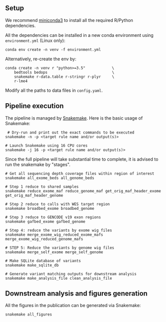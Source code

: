 ## Setup
We recommend [miniconda3] to install all the required R/Python dependencies.  

All the dependencies can be installed in a new conda environment using `environment.yml` (Linux only):

    conda env create -n venv -f environment.yml

Alternatively, re-create the env by:

    conda create -n venv r "python>=3.5"            \
        bedtools bedops                             \
        snakemake r-data.table r-stringr r-plyr     \
        r-lme4

Modify all the paths to data files in `config.yaml`.

[miniconda3]: https://docs.conda.io/en/latest/miniconda.html


## Pipeline execution 
The pipeline is managed by [Snakemake].  Here is the basic usage of Snakemake:

     # Dry-run and print out the exact commands to be executed
    snakemake -n -p <target rule name and/or output(s)>  

    # Launch Snakemake using 16 CPU cores
    snakemake -j 16 -p <target rule name and/or output(s)>

Since the full pipeline will take substantial time to complete, it is advised to run the snakemake by "stages".

    # Get all sequencing depth coverage files within region of interest
    snakemake all_exome_beds all_genome_beds

    # Step 1 reduce to shared samples
    snakemake reduce_exome_maf reduce_genome_maf get_orig_maf_header_exome get_orig_maf_header_genome

    # Step 2 reduce to calls with WES target region
    snakemake broadbed_exome broadbed_genome

    # Step 3 reduce to GENCODE v19 exon regions
    snakemake gafbed_exome gafbed_genome

    # Step 4: reduce the variants by exome wig files
    snakemake merge_exome_wig_reduced_exome_mafs merge_exome_wig_reduced_genome_mafs

    # STEP 5: Reduce the variants by genome wig files
    snakemake merge_self_exome merge_self_genome

    # Make SQLite database of variants
    snakemake make_sqlite_db

    # Generate variant matching outputs for downstream analysis
    snakemake make_analysis_file clean_analysis_file

[Snakemake]: https://snakemake.readthedocs.io/en/stable/


## Downstream analysis and figures generation
All the figures in the publication can be generated via Snakemake:

    snakemake all_figures
